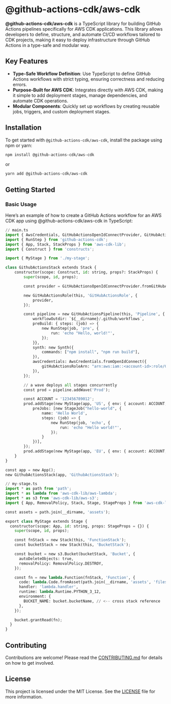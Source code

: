 # @github-actions-cdk/aws-cdk

**@github-actions-cdk/aws-cdk** is a TypeScript library for building GitHub Actions pipelines specifically for AWS CDK applications. This library allows developers to define, structure, and automate CI/CD workflows tailored to CDK projects, making it easy to deploy infrastructure through GitHub Actions in a type-safe and modular way.

## Key Features

* **Type-Safe Workflow Definition**: Use TypeScript to define GitHub Actions workflows with strict typing, ensuring correctness and reducing errors.
* **Purpose-Built for AWS CDK**: Integrates directly with AWS CDK, making it simple to add deployment stages, manage dependencies, and automate CDK operations.
* **Modular Components**: Quickly set up workflows by creating reusable jobs, triggers, and custom deployment stages.

## Installation

To get started with `@github-actions-cdk/aws-cdk`, install the package using npm or yarn:

```bash
npm install @github-actions-cdk/aws-cdk
```

or

```bash
yarn add @github-actions-cdk/aws-cdk
```

## Getting Started

### Basic Usage

Here’s an example of how to create a GitHub Actions workflow for an AWS CDK app using @github-actions-cdk/aws-cdk in TypeScript:

```python
// main.ts
import { AwsCredentials, GitHubActionsOpenIdConnectProvider, GitHubActionsPipeline, GitHubActionsRole, StageJob, Synth } from '@github-actions-cdk/aws-cdk';
import { RunStep } from 'github-actions-cdk';
import { App, Stack, StackProps } from 'aws-cdk-lib';
import { Construct } from 'constructs';

import { MyStage } from './my-stage';

class GithubActionsStack extends Stack {
    constructor(scope: Construct, id: string, props?: StackProps) {
        super(scope, id, props);

        const provider = GitHubActionsOpenIdConnectProvider.fromGitHubActionsOpenIdConnectProvider(this);

        new GitHubActionsRole(this, 'GitHubActionsRole', {
            provider,
        });

        const pipeline = new GitHubActionsPipeline(this, 'Pipeline', {
            workflowOutdir: `${__dirname}/.github/workflows`,
            preBuild: { steps: (job) => {
                new RunStep(job, 'pre', {
                    run: 'echo "Hello, world!"',
                });
            }},
            synth: new Synth({
                commands: ["npm install", "npm run build"],
            }),
            awsCredentials: AwsCredentials.fromOpenIdConnect({
                gitHubActionsRoleArn: "arn:aws:iam::<account-id>:role/GitHubActionsRole",
            }),
        });

        // a wave deploys all stages concurrently
        const prod = pipeline.addWave('Prod');

        const ACCOUNT = '123456789012';
        prod.addStage(new MyStage(app, 'US', { env: { account: ACCOUNT, region: 'us-east-1' } }), {
            preJobs: [new StageJob("hello-world", {
                name: 'Hello World',
                steps: (job) => {
                    new RunStep(job, 'echo', {
                        run: 'echo "Hello world!"',
                    });
                }
            })],
        });
        prod.addStage(new MyStage(app, 'EU', { env: { account: ACCOUNT, region: 'eu-west-2' } }));
    }
}

const app = new App();
new GithubActionsStack(app, 'GithubActionsStack');

// my-stage.ts
import * as path from 'path';
import * as lambda from 'aws-cdk-lib/aws-lambda';
import * as s3 from 'aws-cdk-lib/aws-s3';
import { App, RemovalPolicy, Stack, Stage, StageProps } from 'aws-cdk-lib';

const assets = path.join(__dirname, 'assets');

export class MyStage extends Stage {
  constructor(scope: App, id: string, props: StageProps = {}) {
    super(scope, id, props);

    const fnStack = new Stack(this, 'FunctionStack');
    const bucketStack = new Stack(this, 'BucketStack');

    const bucket = new s3.Bucket(bucketStack, 'Bucket', {
      autoDeleteObjects: true,
      removalPolicy: RemovalPolicy.DESTROY,
    });

    const fn = new lambda.Function(fnStack, 'Function', {
      code: lambda.Code.fromAsset(path.join(__dirname, 'assets', 'files')),
      handler: 'lambda.handler',
      runtime: lambda.Runtime.PYTHON_3_12,
      environment: {
        BUCKET_NAME: bucket.bucketName, // <-- cross stack reference
      },
    });

    bucket.grantRead(fn);
  }
}
```

## Contributing

Contributions are welcome! Please read the [CONTRIBUTING.md](../../CONTRIBUTING.md) for details on how to get involved.

## License

This project is licensed under the MIT License. See the [LICENSE](../../LICENCE) file for more information.
